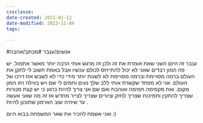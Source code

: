 ```yaml
---
cssclasse: 
date-created: 2021-01-12
date-modified: 2023-11-04
tags:
  
---
```


#אנשים/ענבר #מכתב/אהבה 

ענבר זה היום השני שאת אומרת את זה ולכן זה מרגש אותי הרבה יותר מאשר אתמול. יש פה המון רבדים שאני לא יכול להתייחס לכולם עכשיו  אבל באמת חשוב לי לתקן את העולם ברמה מסויימת וברמה מסויימת לא לשנות יותר מידי כדי לא לשבש את דרכו של העולם.
אני לא מפחד שקשרת אותי ללב שלך נעים וחמים לי שם ויש בווילה הזו המון מקום. ואת מקסימה חמימה ואוהבת ואם שם אני צריך להיות כרגע כי יש קצת מנורות שצריך להתקין ותמיכות שצריך לחזק וציורים שצריך לצייר מחדש אז זה מה שאני אעשה עד שיהיה שוב הארמון שתוכנן להיות .

ואני אשמח להכיר את שאר המשפחה בבוא היום :)
